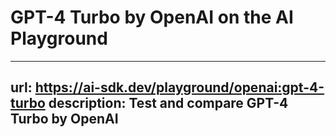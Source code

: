 # GPT-4 Turbo by OpenAI on the AI Playground


---
url: https://ai-sdk.dev/playground/openai:gpt-4-turbo
description: Test and compare GPT-4 Turbo by OpenAI
---
